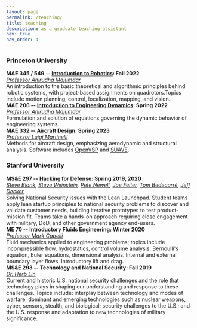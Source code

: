 ```yaml
---
layout: page
permalink: /teaching/
title: teaching
description: as a graduate teaching assistant
nav: true
nav_order: 4
---
```


### Princeton University
**MAE 345 / 549 -- [Introduction to Robotics](https://irom-lab.princeton.edu/intro-to-robotics/): Fall 2022**  
_[Professor Anirudha Majumdar](https://mae.princeton.edu/people/faculty/majumdar)_  
An introduction to the basic theoretical and algorithmic principles behind robotic systems, with project-based assignments on quadrotors.Topics include motion planning, control, localization, mapping, and vision.  
**MAE 206 -- [Introduction to Engineering Dynamics](https://registrar.princeton.edu/course-offerings/course-details?term=1234&courseid=002322): Spring 2022**  
_[Professor Anirudha Majumdar](https://mae.princeton.edu/people/faculty/majumdar)_  
Formulation and solution of equations governing the dynamic behavior of engineering systems.   
**MAE 332 -- [Aircraft Design](https://registrar.princeton.edu/course-offerings/course-details?term=1234&courseid=002340): Spring 2023**  
_[Professor Luigi Martinelli](https://mae.princeton.edu/people/faculty/martinelli)_  
Methods for aircraft design, emphasizing aerodynamic and structural analysis. Software includes [OpenVSP](https://openvsp.org/) and [SUAVE](https://suave.stanford.edu/).
### Stanford University
**MS&E 297 -- [Hacking for Defense](https://www.h4d.us/): Spring 2019, 2020**  
_[Steve Blank](https://msande.stanford.edu/people/steven-blank), [Steve Weinstein](https://h4cs.stanford.edu/people/steve-weinstein), [Pete Newell](https://www.linkedin.com/in/petenewell), [Joe Felter](https://cisac.fsi.stanford.edu/people/joseph_felter), [Tom Bedecarré](https://msande.stanford.edu/people/thomas-bedecarre), [Jeff Decker](https://energy.stanford.edu/people/jeff-decker)_  
Solving National Security issues with the Lean Launchpad. Student teams apply lean startup principles to national security problems to discover and validate customer needs, building iterative prototypes to test product-mission fit. Teams take a hands-on approach requiring close engagement with military, DoD, and other government agency end-users.  
**ME 70 -- Introductory Fluids Engineering: Winter 2020**  
_[Professor Mark Capelli](https://profiles.stanford.edu/mark-cappelli)_  
Fluid mechanics applied to engineering problems; topics include incompressible flow, hydrostatics, control volume analysis, Bernoulli's equation, Euler equations, dimensional analysis. Internal and external boundary layer flows. Introductory lift and drag.  
**MS&E 293 -- Technology and National Security: Fall 2019**  
_[Dr. Herb Lin](https://cisac.fsi.stanford.edu/people/herbert_lin)_  
Current and historic U.S. national security challenges and the role that technology plays in shaping our understanding and response to these challenges. Topics include: interplay between technology and modes of warfare; dominant and emerging technologies such as nuclear weapons, cyber, sensors, stealth, and biological; security challenges to the U.S.; and the U.S. response and adaptation to new technologies of military significance.

